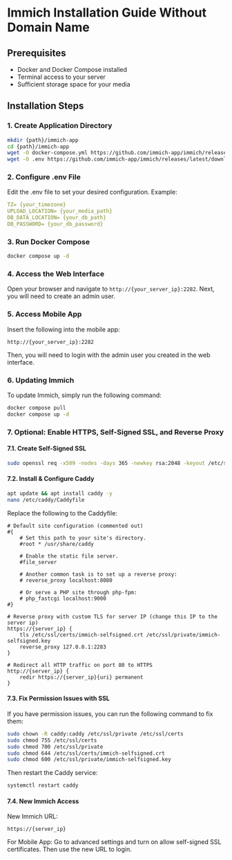 # Immich Installation Guide Without Domain Name

## Prerequisites
- Docker and Docker Compose installed
- Terminal access to your server
- Sufficient storage space for your media

## Installation Steps

### 1. Create Application Directory
```bash
mkdir {path}/immich-app
cd {path}/immich-app
wget -O docker-compose.yml https://github.com/immich-app/immich/releases/latest/download/docker-compose.yml
wget -O .env https://github.com/immich-app/immich/releases/latest/download/example.env
```

### 2. Configure .env File
Edit the .env file to set your desired configuration.
Example: 
```yaml 
TZ= {your_timezone}
UPLOAD_LOCATION= {your_media_path}
DB_DATA_LOCATION= {your_db_path}
DB_PASSWORD= {your_db_password}
```
### 3. Run Docker Compose
```bash
docker compose up -d
```
### 4. Access the Web Interface
Open your browser and navigate to `http://{your_server_ip}:2282`.
Next, you will need to create an admin user.

### 5. Access Mobile App
Insert the following into the mobile app:
```
http://{your_server_ip}:2282
```
Then, you will need to login with the admin user you created in the web interface.

### 6. Updating Immich
To update Immich, simply run the following command:
```bash
docker compose pull
docker compose up -d
```
### 7. Optional: Enable HTTPS, Self-Signed SSL, and Reverse Proxy

#### 7.1. Create Self-Signed SSL
```bash 
sudo openssl req -x509 -nodes -days 365 -newkey rsa:2048 -keyout /etc/ssl/private/immich-selfsigned.key -out /etc/ssl/certs/immich-selfsigned.crt
```
#### 7.2. Install & Configure Caddy
```bash
apt update && apt install caddy -y
nano /etc/caddy/Caddyfile
```
Replace the following to the Caddyfile:
```Caddyfile
# Default site configuration (commented out)
#{
    # Set this path to your site's directory.
    #root * /usr/share/caddy

    # Enable the static file server.
    #file_server

    # Another common task is to set up a reverse proxy:
    # reverse_proxy localhost:8080

    # Or serve a PHP site through php-fpm:
    # php_fastcgi localhost:9000
#}

# Reverse proxy with custom TLS for server IP (change this IP to the server ip)
https://{server_ip} {
    tls /etc/ssl/certs/immich-selfsigned.crt /etc/ssl/private/immich-selfsigned.key
    reverse_proxy 127.0.0.1:2283
}

# Redirect all HTTP traffic on port 80 to HTTPS 
http://{server_ip} {
    redir https://{server_ip}{uri} permanent
}
```

#### 7.3. Fix Permission Issues with SSL
If you have permission issues, you can run the following command to fix them:
```bash
sudo chown -R caddy:caddy /etc/ssl/private /etc/ssl/certs
sudo chmod 755 /etc/ssl/certs
sudo chmod 700 /etc/ssl/private
sudo chmod 644 /etc/ssl/certs/immich-selfsigned.crt
sudo chmod 600 /etc/ssl/private/immich-selfsigned.key
```
Then restart the Caddy service:
```bash
systemctl restart caddy
```
#### 7.4. New Immich Access
New Immich URL:
```
https://{server_ip}
```

For Mobile App:
Go to advanced settings and turn on allow self-signed SSL certificates.
Then use the new URL to login.